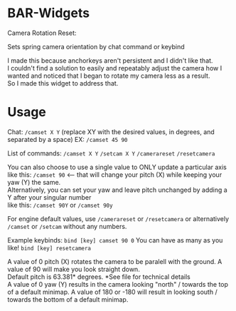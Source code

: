 # BAR-Widgets

Camera Rotation Reset:

Sets spring camera orientation by chat command or keybind

I made this because anchorkeys aren't persistent and I didn't like that. <br>
I couldn't find a solution to easily and repeatably adjust the camera how I wanted and noticed that I began to rotate my camera less as a result.<br>
So I made this widget to address that.

# Usage

Chat: `/camset X Y`  (replace XY with the desired values, in degrees, and separated by a space) EX: `/camset 45 90`

List of commands: `/camset X Y`         `/setcam X Y`         `/camerareset`        `/resetcamera`
   
You can also choose to use a single value to ONLY update a particular axis like this: ``/camset 90`` <-- that will change your pitch (X) while keeping your yaw (Y) the same.<br>
Alternatively, you can set your yaw and leave pitch unchanged by adding a Y after your singular number <br>
like this: ``/camset 90Y``  or  ``/camset 90y``

    
For engine default values, use ``/camerareset`` or `/resetcamera` or alternatively `/camset` or `/setcam` without any numbers.

Example keybinds:  ```bind [key] camset 90 0```      You can have as many as you like!
                   ```bind [key] resetcamera```

A value of 0 pitch (X) rotates the camera to be paralell with the ground. A value of 90 will make you look straight down.<br> Default pitch is 63.381* degrees. *See file for technical details<br>
A value of 0 yaw (Y) results in the camera looking "north" / towards the top of a default minimap. A value of 180 or -180 will result in looking south / towards the bottom of a default minimap.
